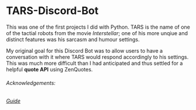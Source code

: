 # TARS-Discord-Bot

This was one of the first projects I did with Python. 
TARS is the name of one of the tactial robots from the movie *Interstellar*; one of his more unqiue and distinct features was his sarcasm and humour settings. 

My original goal for this Discord Bot was to allow users to have a conversation with it where TARS would respond accordingly to his settings.
This was much more difficult than I had anticipated and thus settled for a helpful **quote API** using ZenQuotes. 

###### Acknowledgements:
###### [Guide](https://www.youtube.com/c/Freecodecamp)
